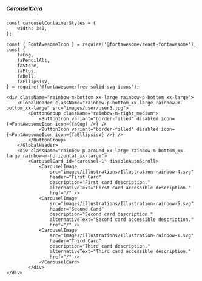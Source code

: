 ##### CarouselCard

    const carouselContainerStyles = {
        width: 340,
    };

    const { FontAwesomeIcon } = require('@fortawesome/react-fontawesome');
    const {
        faCog,
        faPencilAlt,
        faStore,
        faPlus,
        faBell,
        faEllipsisV,
    } = require('@fortawesome/free-solid-svg-icons');

    <div className="rainbow-m-bottom_xx-large rainbow-p-bottom_xx-large">
        <GlobalHeader className="rainbow-p-bottom_xx-large rainbow-m-bottom_xx-large" src="images/user/user3.jpg">
            <ButtonGroup className="rainbow-m-right_medium">
                <ButtonIcon variant="border-filled" disabled icon={<FontAwesomeIcon icon={faCog} />} />
                <ButtonIcon variant="border-filled" disabled icon={<FontAwesomeIcon icon={faEllipsisV} />} />
            </ButtonGroup>
        </GlobalHeader>
        <div className="rainbow-p-around_xx-large rainbow-m-bottom_xx-large rainbow-m-horizontal_xx-large">
            <CarouselCard id="carousel-1" disableAutoScroll>
                <CarouselImage
                    src="images/illustrations/Illustration-rainbow-4.svg"
                    header="First Card"
                    description="First card description."
                    alternativeText="First card accessible description."
                    href="/" />
                <CarouselImage
                    src="images/illustrations/Illustration-rainbow-5.svg"
                    header="Second Card"
                    description="Second card description."
                    alternativeText="Second card accessible description."
                    href="/" />
                <CarouselImage
                    src="images/illustrations/Illustration-rainbow-1.svg"
                    header="Third Card"
                    description="Third card description."
                    alternativeText="Third card accessible description."
                    href="/" />
                </CarouselCard>
            </div>
    </div>
